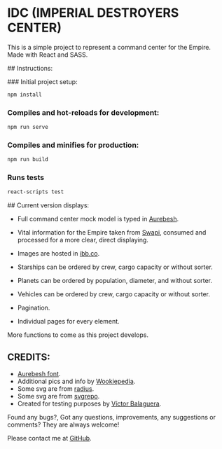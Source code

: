 # IDC (IMPERIAL DESTROYERS CENTER)

This is a simple project to represent a command center for the Empire.
Made with React and SASS.

## Instructions:

### Initial project setup:

```sh
npm install
```

### Compiles and hot-reloads for development:

```sh
npm run serve
```

### Compiles and minifies for production:

```sh
npm run build
```

### Runs tests

```sh
react-scripts test
```

## Current version displays:

- Full command center mock model is typed in [Aurebesh](https://starwars.fandom.com/wiki/Aurebesh).

- Vital information for the Empire taken from [Swapi](https://swapi.tech/), consumed and processed for a more clear, direct displaying.

- Images are hosted in [ibb.co](https://ibb.co/).

- Starships can be ordered by crew, cargo capacity or without sorter.

- Planets can be ordered by population, diameter, and without sorter.

- Vehicles can be ordered by crew, cargo capacity or without sorter.

- Pagination.

- Individual pages for every element.

More functions to come as this project develops.

## CREDITS:

- [Aurebesh font](https://www.1001freefonts.com/es/aurebesh.font).
- Additional pics and info by [Wookiepedia](https://starwars.fandom.com/wiki/Main_Page).
- Some svg are from [radius](https://omahpsd.com/story/free-star-wars-icons/).
- Some svg are from [svgrepo](https://www.svgrepo.com/vectors/star-wars/).
- Created for testing purposes by [Víctor Balaguera](https://github.com/VBalaguera).

Found any bugs?, Got any questions, improvements, any suggestions or comments? They are always welcome!

Please contact me at [GitHub](https://github.com/VBalaguera).
